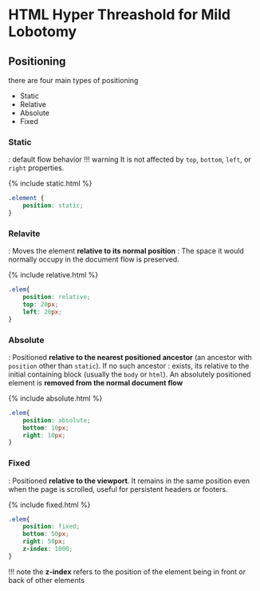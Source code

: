 # HTML Hyper Threashold for Mild Lobotomy

## Positioning

there are four main types of positioning

* Static
* Relative
* Absolute
* Fixed

### Static

: default flow behavior
!!! warning
     It is not affected by `top`, `bottom`, `left`, or `right` properties.

{% include static.html %}

```css
.element {
    position: static;
}
```

### Relavite

: Moves the element **relative to its normal position**
: The space it would normally occupy in the document flow is preserved.

{% include relative.html %}

```css
.elem{
    position: relative;
    top: 20px;
    left: 20px;
}
```

### Absolute

: Positioned **relative to the nearest positioned ancestor** (an ancestor with `position` other than `static`). If no such ancestor : exists, its relative to the initial containing block (usually the `body` or `html`). An absolutely positioned element is **removed from the normal document flow**

{% include absolute.html %}

```css
.elem{
    position: absolute;
    bottom: 10px;
    right: 10px;
}
```

### Fixed

: Positioned **relative to the viewport**. It remains in the same position even when the page is scrolled, useful for persistent headers or footers.

{% include fixed.html %}

```css
.elem{
    position: fixed;
    bottom: 50px;
    right: 50px;
    z-index: 1000;
}
```

!!! note
    the **z-index** refers to the position of the element being in front or back of other elements

